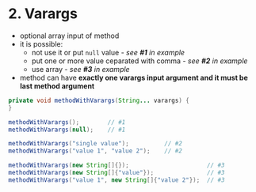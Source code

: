 # 2. Varargs #
* optional array input of method
* it is possible:
  * not use it or put `null` value - _see **#1** in example_
  * put one or more value ceparated with comma - _see **#2** in example_
  * use array - _see **#3** in example_
* method can have **exactly one varargs input argument and it must be last method argument**

```java
private void methodWithVarargs(String... varargs) {
}

methodWithVarargs();        // #1
methodWithVarargs(null);    // #1

methodWithVarargs("single value");          // #2
methodWithVarargs("value 1", "value 2");    // #2

methodWithVarargs(new String[]{});                      // #3
methodWithVarargs(new String[]{"value"});               // #3
methodWithVarargs("value 1", new String[]{"value 2"});  // #3
```